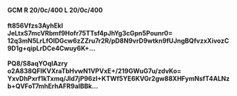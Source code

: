 #### GCM R 20/0c/400 L 20/0c/400
**ft856Vfzs3AyhEkI**<br/>**JeLtxS7mcVRbmf9Hofr75TTsf4pJhYg3cGpn5Pounr0=**<br/>**12q3mN5LrLfOIDGcw6zZZru7r2R/pD8N9vrD9wtkn9fUJngBQfvzxXivozC9D1g+qipLrDCe4Cwuy6K+...**<br/><br/>
**PQ8/S8aqYOqIAzry**<br/>**o2A838QFIKVXraTbHvwN1VPVxE+/219GWuG7u/zdvKo=**<br/>**YxvDhPxrf1kTxmq/Jld7jP96zI+KTWf5YE6KVGr2gw88XHFymNsfT4ALNzb+QVFoT7mhErhAFR9aIBBk...**